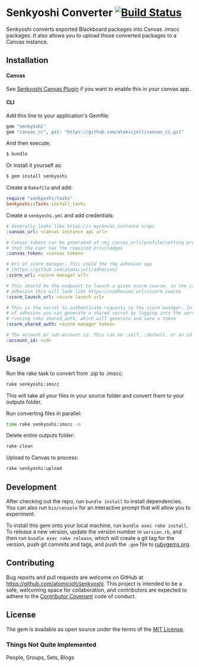 # Senkyoshi Converter [![Build Status](https://travis-ci.org/atomicjolt/senkyoshi.svg?branch=master)](https://travis-ci.org/atomicjolt/senkyoshi)

Senkyoshi converts exported Blackboard packages into Canvas .imscc packages. It also allows you to upload those converted packages to a Canvas instance.

## Installation

#### Canvas
See [Senkyoshi Canvas Plugin](https://github.com/atomicjolt/senkyoshi_canvas_plugin) if you want to enable this in your canvas app.

#### CLI
Add this line to your application's Gemfile:

```ruby
gem "senkyoshi"
gem "canvas_cc", git: "https://github.com/atomicjolt/canvas_cc.git"
```

And then execute:
```sh
$ bundle
```

Or install it yourself as:
```sh
$ gem install senkyoshi
```

Create a `Rakefile` and add:
```ruby
require "senkyoshi/tasks"
Senkyoshi::Tasks.install_tasks
```

Create a `senkyoshi.yml` and add credentials:
```yaml
# Generally looks like https://< mycanvas_instance >/api
:canvas_url: <canvas instance api url>

# Canvas tokens can be generated at <my_canvas_url>/profile/setting provided
# that the user has the required priviledges
:canvas_token: <canvas token>

# Url of scorm manager. This could the the adhesion app
# [https://github.com/atomicjolt/adhesion]
:scorm_url: <scorm manager url>

# This should be the endpoint to launch a given scorm course, in the case of
# adhesion this will look like https://<adhesion url>/scorm_course
:scorm_launch_url: <scorm launch url>

# This is the secret to authenticate requests to the scorm manager. In the case
# of adhesion you can generate a shared secret by logging into the server and
# running rake shared_auth, which will generate and save a token
:scorm_shared_auth: <scorm manager token>

# The account or sub-account id. This can be :self, :default, or an id
:account_id: <id>
```

## Usage

Run the rake task to convert from .zip to .imscc:
```sh
rake senkyoshi:imscc
```
This will take all your files in your source folder and convert them to your outputs folder.

Run converting files in parallel:
```sh
time rake senkyoshi:imscc -m
```

Delete entire outputs folder:
```sh
rake clean
```

Upload to Canvas to process:
```sh
rake senkyoshi:upload
```

## Development

After checking out the repo, run `bundle install` to install dependencies. You can also run `bin/console` for an interactive prompt that will allow you to experiment.

To install this gem onto your local machine, run `bundle exec rake install`. To release a new version, update the version number in `version.rb`, and then run `bundle exec rake release`, which will create a git tag for the version, push git commits and tags, and push the `.gem` file to [rubygems.org](https://rubygems.org).

## Contributing

Bug reports and pull requests are welcome on GitHub at https://github.com/atomicjolt/senkyoshi. This project is intended to be a safe, welcoming space for collaboration, and contributors are expected to adhere to the [Contributor Covenant](http://contributor-covenant.org) code of conduct.


## License

The gem is available as open source under the terms of the [MIT License](http://opensource.org/licenses/MIT).


### Things Not Quite Implemented
People, Groups, Sets, Blogs
